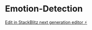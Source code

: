 # Emotion-Detection

[Edit in StackBlitz next generation editor ⚡️](https://stackblitz.com/~/github.com/Mr-raftar/Emotion-Detection)